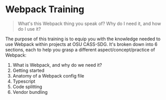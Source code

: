 # Webpack Training

> What's this Webpack thing you speak of? Why do I need it, and how do I use it?

The purpose of this training is to equip you with the knowledge needed to use Webpack within projects at OSU CASS-SDG. It's broken down into 6 sections, each to help you grasp a different aspect/concept/practice of Webpack:

1. What is Webpack, and why do we need it?
2. Getting started
3. Anatomy of a Webpack config file
4. Typescript
5. Code splitting
6. Vendor bundling
